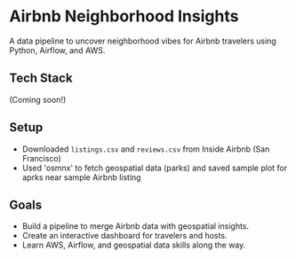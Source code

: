 # Airbnb Neighborhood Insights
A data pipeline to uncover neighborhood vibes for Airbnb travelers using Python, Airflow, and AWS.

## Tech Stack
(Coming soon!)

## Setup
- Downloaded `listings.csv` and `reviews.csv` from Inside Airbnb (San Francisco) 
- Used 'osmnx' to fetch geospatial data (parks) and saved sample plot for aprks near sample Airbnb listing


## Goals
- Build a pipeline to merge Airbnb data with geospatial insights.
- Create an interactive dashboard for travelers and hosts.
- Learn AWS, Airflow, and geospatial data skills along the way.
